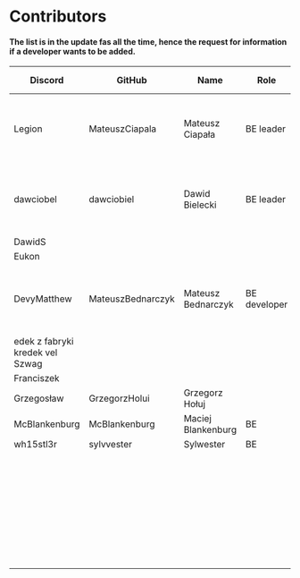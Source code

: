 # Contributors

#### The list is in the update fas all the time, hence the request for information if a developer wants to be added.

| Discord                         | GitHub         | Name             | Role      | Skill  | Registration date |
|---------------------------------|----------------|----------------- |-----------|--------|-------------------|
| Legion                          | MateuszCiapala | Mateusz Ciapała  | BE leader |        | Since the application was launched - Jun 21, 2022 |
| dawciobel                       | dawciobiel     | Dawid Bielecki   | BE leader | senior | Since the application was launched - Jun 21, 2022 |
| DawidS                          |                |                  |           |        | 2022-            |
| Eukon                           |                |                  |           |        | 2022-            |
| DevyMatthew                     | MateuszBednarczyk | Mateusz Bednarczyk | BE developer | junior | Since the application was launched - Jun 21, 2022 |
| edek z fabryki kredek vel Szwag |                |                  |           |        | 2023-            |
| Franciszek                      |                |                  |           |        | 2023-            |
| Grzegosław                      | GrzegorzHolui  | Grzegorz Hołuj   |           | junior | 2023-06-24       |
| McBlankenburg                   | McBlankenburg  | Maciej Blankenburg | BE      | junior | 2023-            |
| wh15stl3r                       |  sylvvester    | Sylwester        |    BE     | junior |                  |
|                                 |                |                  |           |        | 2023-            |
|                                 |                |                  |           |        | 2023-            |
|                                 |                |                  |           |        | 2023-            |
|                                 |                |                  |           |        | 2023-            |
|                                 |                |                  |           |        | 2023-            |
|                                 |                |                  |           |        | 2023-            |
|                                 |                |                  |           |        | 2023-            |
|                                 |                |                  |           |        | 2023-            |

